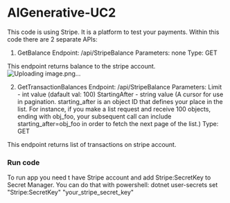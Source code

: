 # AIGenerative-UC2

This code is using Stripe. It is a platform to test your payments.
Within this code there are 2 separate APIs:
1.  GetBalance
Endpoint: /api/StripeBalance
Parameters: none
Type: GET

This endpoint returns balance to the stripe account.  
![Uploading image.png…]()

2.  GetTransactionBalances
Endpoint: /api/StripeBalance
Parameters: 
  Limit - int value (dafault val: 100)
  StartingAfter - string value (A cursor for use in pagination. <c>starting_after</c> is an object ID that defines your place in the list. For instance, if you make a list request and receive 100 objects, ending with <c>obj_foo</c>, your subsequent call can include <c>starting_after=obj_foo</c> in order to fetch the next page of the list.)
Type: GET

This endpoint returns list of transactions on stripe account.  

### Run code
To run app you need t have Stripe account and add Stripe:SecretKey to Secret Manager. You can do that with powershell: 
dotnet user-secrets set "Stripe:SecretKey" "your_stripe_secret_key"
